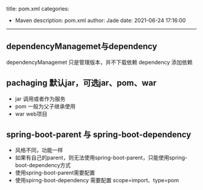 title: pom.xml
categories:
  - Maven
description: pom.xml
author: Jade
date: 2021-06-24 17:16:00
---


## dependencyManagemet与dependency
dependencyManagemet 只是管理版本，并不下载依赖
dependency 添加依赖

## pachaging 默认jar，可选jar、pom、war
- jar 调用或者作为服务
- pom 一般为父子继承使用
- war web项目

## spring-boot-parent 与 spring-boot-dependency
- 风格不同，功能一样
- 如果有自己的parent，则无法使用spring-boot-parent，只能使用spring-boot-dependency方式
- 使用spring-boot-parent需要配置 <relativePath/>
- 使用spirng-boot-dependency 需要配置 scope=import、type=pom
